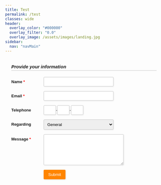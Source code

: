 ```yaml
---
title: Test
permalink: /test
classes: wide
header:
  overlay_color: "#000000"
  overlay_filter: "0.0"
  overlay_image: /assets/images/landing.jpg
sidebar:
  nav: "navMain"
---
```


<style type="text/css">
.form-style-2{
	max-width: 500px;
	padding: 20px 12px 10px 20px;
	font: 13px Arial, Helvetica, sans-serif;
}
.form-style-2-heading{
	font-weight: bold;
	font-style: italic;
	border-bottom: 2px solid #ddd;
	margin-bottom: 20px;
	font-size: 15px;
	padding-bottom: 3px;
}
.form-style-2 label{
	display: block;
	margin: 0px 0px 15px 0px;
}
.form-style-2 label > span{
	width: 100px;
	font-weight: bold;
	float: left;
	padding-top: 8px;
	padding-right: 5px;
}
.form-style-2 span.required{
	color:red;
}
.form-style-2 .tel-number-field{
	width: 40px;
	text-align: center;
}
.form-style-2 input.input-field, .form-style-2 .select-field{
	width: 48%;	
}
.form-style-2 input.input-field, 
.form-style-2 .tel-number-field, 
.form-style-2 .textarea-field, 
 .form-style-2 .select-field{
	box-sizing: border-box;
	-webkit-box-sizing: border-box;
	-moz-box-sizing: border-box;
	border: 1px solid #C2C2C2;
	box-shadow: 1px 1px 4px #EBEBEB;
	-moz-box-shadow: 1px 1px 4px #EBEBEB;
	-webkit-box-shadow: 1px 1px 4px #EBEBEB;
	border-radius: 3px;
	-webkit-border-radius: 3px;
	-moz-border-radius: 3px;
	padding: 7px;
	outline: none;
}
.form-style-2 .input-field:focus, 
.form-style-2 .tel-number-field:focus, 
.form-style-2 .textarea-field:focus,  
.form-style-2 .select-field:focus{
	border: 1px solid #0C0;
}
.form-style-2 .textarea-field{
	height:100px;
	width: 55%;
}
.form-style-2 input[type=submit],
.form-style-2 input[type=button]{
	border: none;
	padding: 8px 15px 8px 15px;
	background: #FF8500;
	color: #fff;
	box-shadow: 1px 1px 4px #DADADA;
	-moz-box-shadow: 1px 1px 4px #DADADA;
	-webkit-box-shadow: 1px 1px 4px #DADADA;
	border-radius: 3px;
	-webkit-border-radius: 3px;
	-moz-border-radius: 3px;
}
.form-style-2 input[type=submit]:hover,
.form-style-2 input[type=button]:hover{
	background: #EA7B00;
	color: #fff;
}
</style>

<div class="form-style-2">
<div class="form-style-2-heading">Provide your information</div>
<form action="" method="post">
<label for="field1"><span>Name <span class="required">*</span></span><input type="text" class="input-field" name="field1" value="" /></label>
<label for="field2"><span>Email <span class="required">*</span></span><input type="text" class="input-field" name="field2" value="" /></label>
<label><span>Telephone</span><input type="text" class="tel-number-field" name="tel_no_1" value="" maxlength="4" />-<input type="text" class="tel-number-field" name="tel_no_2" value="" maxlength="4"  />-<input type="text" class="tel-number-field" name="tel_no_3" value="" maxlength="10"  /></label>
<label for="field4"><span>Regarding</span><select name="field4" class="select-field">
<option value="General Question">General</option>
<option value="Advertise">Advertisement</option>
<option value="Partnership">Partnership</option>
</select></label>
<label for="field5"><span>Message <span class="required">*</span></span><textarea name="field5" class="textarea-field"></textarea></label>

<label><span> </span><input type="submit" value="Submit" /></label>
</form>
</div>
